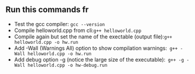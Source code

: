 ## Run this commands fr

- Test the gcc compiler: ```gcc --version```
- Compile helloworld.cpp from cli:```g++ helloworld.cpp```
- Compile again but set the name of the exectable (output file):```g++ helloworld.cpp -o hw.run```
- Add -Wall (Warnings All) option to show compilation warnings:``` g++ -Wall helloworld.cpp -o hw.run```
- Add debug option -g (notice the large size of the executable):``` g++ -g -Wall helloworld.cpp -o hw-debug.run```


